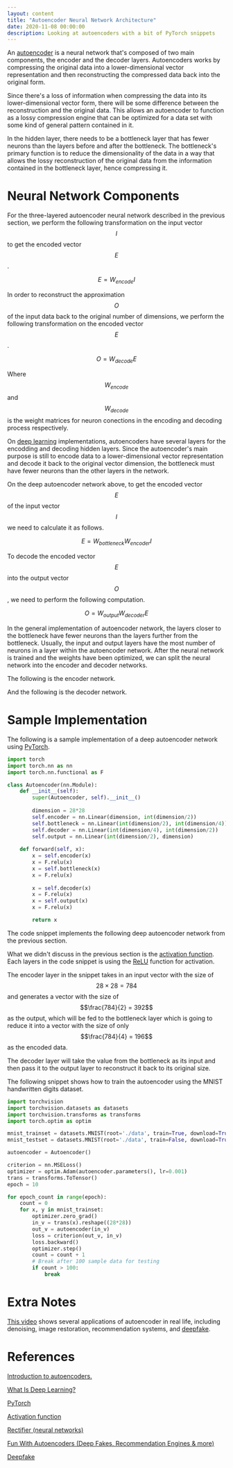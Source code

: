 ```yaml
---
layout: content
title: "Autoencoder Neural Network Architecture"
date: 2020-11-08 00:00:00
description: Looking at autoencoders with a bit of PyTorch snippets
---
```


An [autoencoder](https://www.jeremyjordan.me/autoencoders/) is a neural network that's composed of two main components, the encoder and the decoder layers. Autoencoders works by compressing the original data into a lower-dimensional vector representation and then reconstructing the compressed data back into the original form.

Since there's a loss of information when compressing the data into its lower-dimensional vector form, there will be some difference between the reconstruction and the original data. This allows an autoencoder to function as a lossy compression engine that can be optimized for a data set with some kind of general pattern contained in it.

<script type="text/tikz">
  \begin{tikzpicture}
    \draw (1.5,4.25) node {Input};
    \draw (5.5,4.25) node {Bottleneck};
    \draw (9.5,4.25) node {Output};

    \draw (0,0) rectangle (3,4);
    \draw (1.5,3.25) circle (0.2in);
    \draw (1.5,2) circle (0.2in);
    \draw (1.5,0.75) circle (0.2in);

    \draw (4,0) rectangle (7,4);
    \draw (5.5,2.5) circle (0.2in);
    \draw (5.5,1.25) circle (0.2in);

    \draw (8,0) rectangle (11,4);
    \draw (9.5,3.25) circle (0.2in);
    \draw (9.5,2) circle (0.2in);
    \draw (9.5,0.75) circle (0.2in);

    \draw [->] (2,3.25) -- (5,2.5);
    \draw [->] (2,3.25) -- (5,1.25);

    \draw [->] (2,2) -- (5,2.5);
    \draw [->] (2,2) -- (5,1.25);

    \draw [->] (2,0.75) -- (5,2.5);
    \draw [->] (2,0.75) -- (5,1.25);
    
    \draw [->] (6,2.5) -- (9,3.25);
    \draw [->] (6,2.5) -- (9,2);
    \draw [->] (6,2.5) -- (9,0.75);
    
    \draw [->] (6,1.25) -- (9,3.25);
    \draw [->] (6,1.25) -- (9,2);
    \draw [->] (6,1.25) -- (9,0.75);
  \end{tikzpicture}
</script>

In the hidden layer, there needs to be a bottleneck layer that has fewer neurons than the layers before and after the bottleneck. The bottleneck's primary function is to reduce the dimensionality of the data in a way that allows the lossy reconstruction of the original data from the information contained in the bottleneck layer, hence compressing it.

# Neural Network Components

For the three-layered autoencoder neural network described in the previous section, we perform the following transformation on the input vector $$I$$ to get the encoded vector $$E$$.

$$
E = W_{encode} I
$$

In order to reconstruct the approximation $$O$$ of the input data back to the original number of dimensions, we perform the following transformation on the encoded vector $$E$$.

$$
O = W_{decode} E
$$

Where $$W_{encode}$$ and $$W_{decode}$$ is the weight matrices for neuron conections in the encoding and decoding process respectively.

On [deep learning](https://www.mathworks.com/discovery/deep-learning.html) implementations, autoencoders have several layers for the encodding and decoding hidden layers. Since the autoencoder's main purpose is still to encode data to a lower-dimensional vector representation and decode it back to the original vector dimension, the bottleneck must have fewer neurons than the other layers in the network.

<script type="text/tikz">
  \begin{tikzpicture}
    \draw (1.5,6.75) node {Input};
    \draw (5.5,6.75) node {Encoder};
    \draw (9.5,6.75) node {Bottleneck};
    \draw (13.5,6.75) node {Decoder};
    \draw (17.5,6.75) node {Output};

    \draw (0,0) rectangle (3,6.5);
    \draw (1.5,5.75) circle (0.2in);
    \draw (1.5,4.5) circle (0.2in);
    \draw (1.5,3.25) circle (0.2in);
    \draw (1.5,2) circle (0.2in);
    \draw (1.5,0.75) circle (0.2in);

    \draw (4,0) rectangle (7,6.5);
    \draw (5.5,5) circle (0.2in);
    \draw (5.5,3.75) circle (0.2in);
    \draw (5.5,2.5) circle (0.2in);
    \draw (5.5,1.25) circle (0.2in);

    \draw (8,0) rectangle (11,6.5);
    \draw (9.5,4.5) circle (0.2in);
    \draw (9.5,3.25) circle (0.2in);
    \draw (9.5,2) circle (0.2in);

    \draw (12,0) rectangle (15,6.5);
    \draw (13.5,5) circle (0.2in);
    \draw (13.5,3.75) circle (0.2in);
    \draw (13.5,2.5) circle (0.2in);
    \draw (13.5,1.25) circle (0.2in);
    
    \draw (16,0) rectangle (19,6.5);
    \draw (17.5,5.75) circle (0.2in);
    \draw (17.5,4.5) circle (0.2in);
    \draw (17.5,3.25) circle (0.2in);
    \draw (17.5,2) circle (0.2in);
    \draw (17.5,0.75) circle (0.2in);

    \draw [->] (2,5.75) -- (5,5);
    \draw [->] (2,5.75) -- (5,3.75);
    \draw [->] (2,5.75) -- (5,2.5);
    \draw [->] (2,5.75) -- (5,1.25);

    \draw [->] (2,4.5) -- (5,5);
    \draw [->] (2,4.5) -- (5,3.75);
    \draw [->] (2,4.5) -- (5,2.5);
    \draw [->] (2,4.5) -- (5,1.25);

    \draw [->] (2,3.25) -- (5,5);
    \draw [->] (2,3.25) -- (5,3.75);
    \draw [->] (2,3.25) -- (5,2.5);
    \draw [->] (2,3.25) -- (5,1.25);

    \draw [->] (2,2) -- (5,5);
    \draw [->] (2,2) -- (5,3.75);
    \draw [->] (2,2) -- (5,2.5);
    \draw [->] (2,2) -- (5,1.25);

    \draw [->] (2,0.75) -- (5,5);
    \draw [->] (2,0.75) -- (5,3.75);
    \draw [->] (2,0.75) -- (5,2.5);
    \draw [->] (2,0.75) -- (5,1.25);

    \draw [->] (6,5) -- (9,4.5);
    \draw [->] (6,5) -- (9,3.25);
    \draw [->] (6,5) -- (9,2);

    \draw [->] (6,3.75) -- (9,4.5);
    \draw [->] (6,3.75) -- (9,3.25);
    \draw [->] (6,3.75) -- (9,2);

    \draw [->] (6,2.5) -- (9,4.5);
    \draw [->] (6,2.5) -- (9,3.25);
    \draw [->] (6,2.5) -- (9,2);

    \draw [->] (6,1.25) -- (9,4.5);
    \draw [->] (6,1.25) -- (9,3.25);
    \draw [->] (6,1.25) -- (9,2);

    \draw [->] (10,4.5) -- (13,5);
    \draw [->] (10,4.5) -- (13,3.75);
    \draw [->] (10,4.5) -- (13,2.5);
    \draw [->] (10,4.5) -- (13,1.25);

    \draw [->] (10,3.25) -- (13,5);
    \draw [->] (10,3.25) -- (13,3.75);
    \draw [->] (10,3.25) -- (13,2.5);
    \draw [->] (10,3.25) -- (13,1.25);

    \draw [->] (10,2) -- (13,5);
    \draw [->] (10,2) -- (13,3.75);
    \draw [->] (10,2) -- (13,2.5);
    \draw [->] (10,2) -- (13,1.25);

    \draw [->] (14,5) -- (17,5.75);
    \draw [->] (14,5) -- (17,4.5);
    \draw [->] (14,5) -- (17,3.25);
    \draw [->] (14,5) -- (17,2);
    \draw [->] (14,5) -- (17,0.75);

    \draw [->] (14,3.75) -- (17,5.75);
    \draw [->] (14,3.75) -- (17,4.5);
    \draw [->] (14,3.75) -- (17,3.25);
    \draw [->] (14,3.75) -- (17,2);
    \draw [->] (14,3.75) -- (17,0.75);

    \draw [->] (14,2.5) -- (17,5.75);
    \draw [->] (14,2.5) -- (17,4.5);
    \draw [->] (14,2.5) -- (17,3.25);
    \draw [->] (14,2.5) -- (17,2);
    \draw [->] (14,2.5) -- (17,0.75);

    \draw [->] (14,1.25) -- (17,5.75);
    \draw [->] (14,1.25) -- (17,4.5);
    \draw [->] (14,1.25) -- (17,3.25);
    \draw [->] (14,1.25) -- (17,2);
    \draw [->] (14,1.25) -- (17,0.75);
  \end{tikzpicture}
</script>

On the deep autoencoder network above, to get the encoded vector $$E$$ of the input vector $$I$$ we need to calculate it as follows.

$$
E = W_{bottleneck} W_{encoder} I
$$

To decode the encoded vector $$E$$ into the output vector $$O$$, we need to perform the following computation.

$$
O = W_{output} W_{decoder} E
$$

In the general implementation of autoencoder network, the layers closer to the bottleneck have fewer neurons than the layers further from the bottleneck. Usually, the input and output layers have the most number of neurons in a layer within the autoencoder network. After the neural network is trained and the weights have been optimized, we can split the neural network into the encoder and decoder networks.

The following is the encoder network.

<script type="text/tikz">
  \begin{tikzpicture}
    \draw (1.5,6.75) node {Input};
    \draw (5.5,6.75) node {Encoder};
    \draw (9.5,6.75) node {Output};

    \draw (0,0) rectangle (3,6.5);
    \draw (1.5,5.75) circle (0.2in);
    \draw (1.5,4.5) circle (0.2in);
    \draw (1.5,3.25) circle (0.2in);
    \draw (1.5,2) circle (0.2in);
    \draw (1.5,0.75) circle (0.2in);

    \draw (4,0) rectangle (7,6.5);
    \draw (5.5,5) circle (0.2in);
    \draw (5.5,3.75) circle (0.2in);
    \draw (5.5,2.5) circle (0.2in);
    \draw (5.5,1.25) circle (0.2in);

    \draw (8,0) rectangle (11,6.5);
    \draw (9.5,4.5) circle (0.2in);
    \draw (9.5,3.25) circle (0.2in);
    \draw (9.5,2) circle (0.2in);

    \draw [->] (2,5.75) -- (5,5);
    \draw [->] (2,5.75) -- (5,3.75);
    \draw [->] (2,5.75) -- (5,2.5);
    \draw [->] (2,5.75) -- (5,1.25);

    \draw [->] (2,4.5) -- (5,5);
    \draw [->] (2,4.5) -- (5,3.75);
    \draw [->] (2,4.5) -- (5,2.5);
    \draw [->] (2,4.5) -- (5,1.25);

    \draw [->] (2,3.25) -- (5,5);
    \draw [->] (2,3.25) -- (5,3.75);
    \draw [->] (2,3.25) -- (5,2.5);
    \draw [->] (2,3.25) -- (5,1.25);

    \draw [->] (2,2) -- (5,5);
    \draw [->] (2,2) -- (5,3.75);
    \draw [->] (2,2) -- (5,2.5);
    \draw [->] (2,2) -- (5,1.25);

    \draw [->] (2,0.75) -- (5,5);
    \draw [->] (2,0.75) -- (5,3.75);
    \draw [->] (2,0.75) -- (5,2.5);
    \draw [->] (2,0.75) -- (5,1.25);

    \draw [->] (6,5) -- (9,4.5);
    \draw [->] (6,5) -- (9,3.25);
    \draw [->] (6,5) -- (9,2);

    \draw [->] (6,3.75) -- (9,4.5);
    \draw [->] (6,3.75) -- (9,3.25);
    \draw [->] (6,3.75) -- (9,2);

    \draw [->] (6,2.5) -- (9,4.5);
    \draw [->] (6,2.5) -- (9,3.25);
    \draw [->] (6,2.5) -- (9,2);

    \draw [->] (6,1.25) -- (9,4.5);
    \draw [->] (6,1.25) -- (9,3.25);
    \draw [->] (6,1.25) -- (9,2);
  \end{tikzpicture}
</script>

And the following is the decoder network.

<script type="text/tikz">
  \begin{tikzpicture}
    \draw (9.5,6.75) node {Input};
    \draw (13.5,6.75) node {Decoder};
    \draw (17.5,6.75) node {Output};

    \draw (8,0) rectangle (11,6.5);
    \draw (9.5,4.5) circle (0.2in);
    \draw (9.5,3.25) circle (0.2in);
    \draw (9.5,2) circle (0.2in);

    \draw (12,0) rectangle (15,6.5);
    \draw (13.5,5) circle (0.2in);
    \draw (13.5,3.75) circle (0.2in);
    \draw (13.5,2.5) circle (0.2in);
    \draw (13.5,1.25) circle (0.2in);
    
    \draw (16,0) rectangle (19,6.5);
    \draw (17.5,5.75) circle (0.2in);
    \draw (17.5,4.5) circle (0.2in);
    \draw (17.5,3.25) circle (0.2in);
    \draw (17.5,2) circle (0.2in);
    \draw (17.5,0.75) circle (0.2in);

    \draw [->] (10,4.5) -- (13,5);
    \draw [->] (10,4.5) -- (13,3.75);
    \draw [->] (10,4.5) -- (13,2.5);
    \draw [->] (10,4.5) -- (13,1.25);

    \draw [->] (10,3.25) -- (13,5);
    \draw [->] (10,3.25) -- (13,3.75);
    \draw [->] (10,3.25) -- (13,2.5);
    \draw [->] (10,3.25) -- (13,1.25);

    \draw [->] (10,2) -- (13,5);
    \draw [->] (10,2) -- (13,3.75);
    \draw [->] (10,2) -- (13,2.5);
    \draw [->] (10,2) -- (13,1.25);

    \draw [->] (14,5) -- (17,5.75);
    \draw [->] (14,5) -- (17,4.5);
    \draw [->] (14,5) -- (17,3.25);
    \draw [->] (14,5) -- (17,2);
    \draw [->] (14,5) -- (17,0.75);

    \draw [->] (14,3.75) -- (17,5.75);
    \draw [->] (14,3.75) -- (17,4.5);
    \draw [->] (14,3.75) -- (17,3.25);
    \draw [->] (14,3.75) -- (17,2);
    \draw [->] (14,3.75) -- (17,0.75);

    \draw [->] (14,2.5) -- (17,5.75);
    \draw [->] (14,2.5) -- (17,4.5);
    \draw [->] (14,2.5) -- (17,3.25);
    \draw [->] (14,2.5) -- (17,2);
    \draw [->] (14,2.5) -- (17,0.75);

    \draw [->] (14,1.25) -- (17,5.75);
    \draw [->] (14,1.25) -- (17,4.5);
    \draw [->] (14,1.25) -- (17,3.25);
    \draw [->] (14,1.25) -- (17,2);
    \draw [->] (14,1.25) -- (17,0.75);
  \end{tikzpicture}
</script>

# Sample Implementation

The following is a sample implementation of a deep autoencoder network using [PyTorch](https://pytorch.org/).

```python
import torch
import torch.nn as nn
import torch.nn.functional as F

class Autoencoder(nn.Module):
    def __init__(self):
        super(Autoencoder, self).__init__()
        
        dimension = 28*28
        self.encoder = nn.Linear(dimension, int(dimension/2))
        self.bottleneck = nn.Linear(int(dimension/2), int(dimension/4))
        self.decoder = nn.Linear(int(dimension/4), int(dimension/2))
        self.output = nn.Linear(int(dimension/2), dimension)
        
    def forward(self, x):
        x = self.encoder(x)
        x = F.relu(x)
        x = self.bottleneck(x)
        x = F.relu(x)
        
        x = self.decoder(x)
        x = F.relu(x)
        x = self.output(x)
        x = F.relu(x)

        return x
```

The code snippet implements the following deep autoencoder network from the previous section.



<script type="text/tikz">
  \begin{tikzpicture}
    \draw (1.5,6.75) node {Input};
    \draw (5.5,6.75) node {Encoder};
    \draw (9.5,6.75) node {Bottleneck};
    \draw (13.5,6.75) node {Decoder};
    \draw (17.5,6.75) node {Output};

    \draw (0,0) rectangle (3,6.5);
    \draw (1.5,5.75) circle (0.2in);
    \draw (1.5,4.5) circle (0.2in);
    \draw (1.5,3.25) circle (0.2in);
    \draw (1.5,2) circle (0.2in);
    \draw (1.5,0.75) circle (0.2in);

    \draw (4,0) rectangle (7,6.5);
    \draw (5.5,5) circle (0.2in);
    \draw (5.5,3.75) circle (0.2in);
    \draw (5.5,2.5) circle (0.2in);
    \draw (5.5,1.25) circle (0.2in);

    \draw (8,0) rectangle (11,6.5);
    \draw (9.5,4.5) circle (0.2in);
    \draw (9.5,3.25) circle (0.2in);
    \draw (9.5,2) circle (0.2in);

    \draw (12,0) rectangle (15,6.5);
    \draw (13.5,5) circle (0.2in);
    \draw (13.5,3.75) circle (0.2in);
    \draw (13.5,2.5) circle (0.2in);
    \draw (13.5,1.25) circle (0.2in);
    
    \draw (16,0) rectangle (19,6.5);
    \draw (17.5,5.75) circle (0.2in);
    \draw (17.5,4.5) circle (0.2in);
    \draw (17.5,3.25) circle (0.2in);
    \draw (17.5,2) circle (0.2in);
    \draw (17.5,0.75) circle (0.2in);

    \draw [->] (2,5.75) -- (5,5);
    \draw [->] (2,5.75) -- (5,3.75);
    \draw [->] (2,5.75) -- (5,2.5);
    \draw [->] (2,5.75) -- (5,1.25);

    \draw [->] (2,4.5) -- (5,5);
    \draw [->] (2,4.5) -- (5,3.75);
    \draw [->] (2,4.5) -- (5,2.5);
    \draw [->] (2,4.5) -- (5,1.25);

    \draw [->] (2,3.25) -- (5,5);
    \draw [->] (2,3.25) -- (5,3.75);
    \draw [->] (2,3.25) -- (5,2.5);
    \draw [->] (2,3.25) -- (5,1.25);

    \draw [->] (2,2) -- (5,5);
    \draw [->] (2,2) -- (5,3.75);
    \draw [->] (2,2) -- (5,2.5);
    \draw [->] (2,2) -- (5,1.25);

    \draw [->] (2,0.75) -- (5,5);
    \draw [->] (2,0.75) -- (5,3.75);
    \draw [->] (2,0.75) -- (5,2.5);
    \draw [->] (2,0.75) -- (5,1.25);

    \draw [->] (6,5) -- (9,4.5);
    \draw [->] (6,5) -- (9,3.25);
    \draw [->] (6,5) -- (9,2);

    \draw [->] (6,3.75) -- (9,4.5);
    \draw [->] (6,3.75) -- (9,3.25);
    \draw [->] (6,3.75) -- (9,2);

    \draw [->] (6,2.5) -- (9,4.5);
    \draw [->] (6,2.5) -- (9,3.25);
    \draw [->] (6,2.5) -- (9,2);

    \draw [->] (6,1.25) -- (9,4.5);
    \draw [->] (6,1.25) -- (9,3.25);
    \draw [->] (6,1.25) -- (9,2);

    \draw [->] (10,4.5) -- (13,5);
    \draw [->] (10,4.5) -- (13,3.75);
    \draw [->] (10,4.5) -- (13,2.5);
    \draw [->] (10,4.5) -- (13,1.25);

    \draw [->] (10,3.25) -- (13,5);
    \draw [->] (10,3.25) -- (13,3.75);
    \draw [->] (10,3.25) -- (13,2.5);
    \draw [->] (10,3.25) -- (13,1.25);

    \draw [->] (10,2) -- (13,5);
    \draw [->] (10,2) -- (13,3.75);
    \draw [->] (10,2) -- (13,2.5);
    \draw [->] (10,2) -- (13,1.25);

    \draw [->] (14,5) -- (17,5.75);
    \draw [->] (14,5) -- (17,4.5);
    \draw [->] (14,5) -- (17,3.25);
    \draw [->] (14,5) -- (17,2);
    \draw [->] (14,5) -- (17,0.75);

    \draw [->] (14,3.75) -- (17,5.75);
    \draw [->] (14,3.75) -- (17,4.5);
    \draw [->] (14,3.75) -- (17,3.25);
    \draw [->] (14,3.75) -- (17,2);
    \draw [->] (14,3.75) -- (17,0.75);

    \draw [->] (14,2.5) -- (17,5.75);
    \draw [->] (14,2.5) -- (17,4.5);
    \draw [->] (14,2.5) -- (17,3.25);
    \draw [->] (14,2.5) -- (17,2);
    \draw [->] (14,2.5) -- (17,0.75);

    \draw [->] (14,1.25) -- (17,5.75);
    \draw [->] (14,1.25) -- (17,4.5);
    \draw [->] (14,1.25) -- (17,3.25);
    \draw [->] (14,1.25) -- (17,2);
    \draw [->] (14,1.25) -- (17,0.75);
  \end{tikzpicture}
</script>

What we didn't discuss in the previous section is the [activation function](https://en.wikipedia.org/wiki/Activation_function). Each layers in the code snippet is using the [ReLU](https://en.wikipedia.org/wiki/Rectifier_(neural_networks)) function for activation.

The encoder layer in the snippet takes in an input vector with the size of $$28 \times 28 = 784$$ and generates a vector with the size of $$\frac{784}{2} = 392$$ as the output, which will be fed to the bottleneck layer which is going to reduce it into a vector with the size of only $$\frac{784}{4} = 196$$ as the encoded data.

The decoder layer will take the value from the bottleneck as its input and then pass it to the output layer to reconstruct it back to its original size.

The following snippet shows how to train the autoencoder using the MNIST handwritten digits dataset.

```python
import torchvision
import torchvision.datasets as datasets
import torchvision.transforms as transforms
import torch.optim as optim

mnist_trainset = datasets.MNIST(root='./data', train=True, download=True, transform=None)
mnist_testset = datasets.MNIST(root='./data', train=False, download=True, transform=None)

autoencoder = Autoencoder()

criterion = nn.MSELoss()
optimizer = optim.Adam(autoencoder.parameters(), lr=0.001)
trans = transforms.ToTensor()
epoch = 10

for epoch_count in range(epoch):
    count = 0
    for x, y in mnist_trainset:
        optimizer.zero_grad()
        in_v = trans(x).reshape((28*28))
        out_v = autoencoder(in_v)
        loss = criterion(out_v, in_v)
        loss.backward()
        optimizer.step()
        count = count + 1
        # Break after 100 sample data for testing
        if count > 100:
            break
```

# Extra Notes

[This video](https://www.youtube.com/watch?v=LeeBnlZLTBs) shows several applications of autoencoder in real life, including denoising, image restoration, recommendation systems, and [deepfake](https://en.wikipedia.org/wiki/Deepfake).

# References

[Introduction to autoencoders.](https://www.jeremyjordan.me/autoencoders/)

[What Is Deep Learning?](https://www.mathworks.com/discovery/deep-learning.html)

[PyTorch](https://pytorch.org/)

[Activation function](https://en.wikipedia.org/wiki/Activation_function)

[Rectifier (neural networks)](https://en.wikipedia.org/wiki/Rectifier_(neural_networks))

[Fun With Autoencoders (Deep Fakes, Recommendation Engines & more)](https://www.youtube.com/watch?v=LeeBnlZLTBs)

[Deepfake](https://en.wikipedia.org/wiki/Deepfake)
